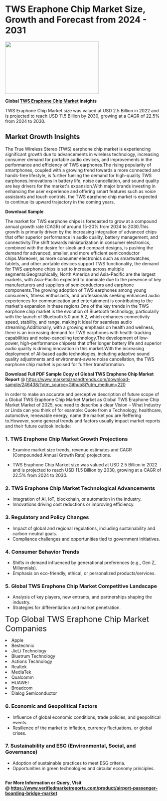 <H1>TWS Eraphone Chip Market Size, Growth and Forecast from 2024 - 2031</H1><img class="aligncenter size-medium wp-image-584254" src="https://thirdeyenews.in/wp-content/uploads/2024/09/Global-Market-Research-300x168.jpeg" alt="" width="300" height="168" /><p><strong>Global&nbsp;<a href="https://www.marketsizeandtrends.com/download-sample/246438/?utm_source=Github8j?utm_medium=220">TWS Eraphone Chip Market</a> Insights</strong></p><p>TWS Eraphone Chip Market size was valued at USD 2.5 Billion in 2022 and is projected to reach USD 11.5 Billion by 2030, growing at a CAGR of 22.5% from 2024 to 2030.</p><p><h2>Market Growth Insights</h2> <p>The True Wireless Stereo (TWS) earphone chip market is experiencing significant growth due to advancements in wireless technology, increasing consumer demand for portable audio devices, and improvements in the performance and efficiency of TWS earphones.The rising popularity of smartphones, coupled with a growing trend towards a more connected and hands-free lifestyle, is further fueling the demand for high-quality TWS earphones.Innovations in battery life, noise cancellation, and sound quality are key drivers for the market's expansion.With major brands investing in enhancing the user experience and offering smart features such as voice assistants and touch controls, the TWS earphone chip market is expected to continue its upward trajectory in the coming years.</p> <p><strong>Download Sample</strong></p> <p>The market for TWS earphone chips is forecasted to grow at a compound annual growth rate (CAGR) of around 15-20% from 2024 to 2030.This growth is primarily driven by the increasing integration of advanced chips that offer superior performance in audio quality, battery management, and connectivity.The shift towards miniaturization in consumer electronics, combined with the desire for sleek and compact designs, is pushing the demand for advanced, smaller, and more efficient semiconductor chips.Moreover, as more consumer electronics such as smartwatches, tablets, and other portable devices support TWS functionality, the demand for TWS earphone chips is set to increase across multiple segments.Geographically, North America and Asia-Pacific are the largest markets, with Asia-Pacific expected to dominate due to the presence of key manufacturers and suppliers of semiconductors and earphone components.The growing adoption of TWS earphones among young consumers, fitness enthusiasts, and professionals seeking enhanced audio experiences for communication and entertainment is contributing to the market's expansion in these regions.One of the key trends in the TWS earphone chip market is the evolution of Bluetooth technology, particularly with the launch of Bluetooth 5.0 and 5.2, which enhances connectivity speed, stability, and range, making it ideal for seamless audio streaming.Additionally, with a growing emphasis on health and wellness, there is an increasing demand for TWS earphones with health-tracking capabilities and noise-canceling technology.The development of low-power, high-performance chipsets that offer longer battery life and superior audio quality is driving innovation in this market.With the increasing deployment of AI-based audio technologies, including adaptive sound quality adjustments and environment-aware noise cancellation, the TWS earphone chip market is poised for further transformation.<p><span class=""><strong>Download Full PDF Sample Copy of Global TWS Eraphone Chip Market Report</strong> @ <a href="https://www.marketsizeandtrends.com/download-sample/246438/?utm_source=Github8j?utm_medium=220" target="_blank">https://www.marketsizeandtrends.com/download-sample/246438/?utm_source=Github8j?utm_medium=220</a></span></p><p>In order to make an accurate and perceptive description of future scope of a Global&nbsp;TWS Eraphone Chip Market Market as Global&nbsp;TWS Eraphone Chip Market Market of 2025, you need to describe a clear Vision &ndash; What Industry or Linda can you think of for example: Quote from a Technology, healthcare, automotive, renewable energy, name the market you are Reffering to.However, some general trends and factors usually impact market reports and their future outlook include:</p><h3>1.&nbsp;<strong>TWS Eraphone Chip Market Growth Projections</strong></h3><ul><li>Examine market size trends, revenue estimates and CAGR (Compounded Annual Growth Rate) projections.</li><li><p>TWS Eraphone Chip Market size was valued at USD 2.5 Billion in 2022 and is projected to reach USD 11.5 Billion by 2030, growing at a CAGR of 22.5% from 2024 to 2030.</p></li></ul><h3>2.&nbsp;<strong>TWS Eraphone Chip Market Technological Advancements</strong></h3><ul><li>Integration of AI, IoT, blockchain, or automation in the industry.</li><li>Innovations driving cost reductions or improving efficiency.</li></ul><h3>3.&nbsp;<strong>Regulatory and Policy Changes</strong></h3><ul><li>Impact of global and regional regulations, including sustainability and carbon-neutral goals.</li><li>Compliance challenges and opportunities tied to government initiatives.</li></ul><h3>4.&nbsp;<strong>Consumer Behavior Trends</strong></h3><ul><li>Shifts in demand influenced by generational preferences (e.g., Gen Z, Millennials).</li><li>Emphasis on eco-friendly, ethical, or personalized products/services.</li></ul><h3>5.&nbsp;<strong>Global TWS Eraphone Chip Market Competitive Landscape</strong></h3><ul><li>Analysis of key players, new entrants, and partnerships shaping the industry.</li><li>Strategies for differentiation and market penetration.</li></ul><p data-pm-slice="1 1 []"><span style="color: inherit; font-family: inherit; font-size: 25px;">Top Global TWS Eraphone Chip Market Companies</span></p><div class="" data-test-id=""><p><li>Apple</li><li> Bestechnic</li><li> JieLi Technology</li><li> Bluetrum Technology</li><li> Actions Technology</li><li> Realtek</li><li> MediaTek</li><li> Qualcomm</li><li> HUAWEI</li><li> Broadcom</li><li> Dialog Semiconductor</li></p></div><h3>6.&nbsp;<strong>Economic and Geopolitical Factors</strong></h3><ul><li>Influence of global economic conditions, trade policies, and geopolitical events.</li><li>Resilience of the market to inflation, currency fluctuations, or global crises.</li></ul><h3>7.&nbsp;<strong>Sustainability and ESG (Environmental, Social, and Governance)</strong></h3><ul><li>Adoption of sustainable practices to meet ESG criteria.</li><li>Opportunities in green technologies and circular economy principles.</li></ul><h2><strong style="font-size: 14px;">For More Information or Query, Visit @&nbsp;</strong><a style="background-color: #ffffff; font-size: 14px;" href="https://www.marketsizeandtrends.com/report/tws-eraphone-chip-market/" target="_blank">https://www.verifiedmarketreports.com/product/airport-passenger-boarding-bridge-market</a></h2>